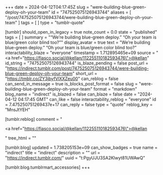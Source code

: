 +++
date = 2024-04-12T04:17:45Z
slug = "were-building-blue-green-deploy-oh-your-team"
id = "747525075126943744"
aliases = [ "/post/747525075126943744/were-building-blue-green-deploy-oh-your-team" ]
tags = [ ]
type = "tumblr-quote"

[tumblr]
should_open_in_legacy = true
note_count = 0.0
state = "published"
tags = [ ]
summary = "“We’re building blue-green deploy.” “Oh your team is blue/green color blind too?”"
display_avatar = true
text = "We’re building blue-green deploy.” “Oh your team is blue/green color blind too?"
interactability_blaze = "everyone"
timestamp = 1.712895465e+09
source = "<a href=\"https://fiasco.social/@kellan/112255110182593476\">@kellan</a>"
id_string = "747525075126943744"
is_blaze_pending = false
post_url = "https://indirect.tumblr.com/post/747525075126943744/were-building-blue-green-deploy-oh-your-team"
short_url = "https://tmblr.co/ZY3jbyfVlXXZeu00"
can_reblog = false
can_send_in_message = true
is_blocks_post_format = false
slug = "were-building-blue-green-deploy-oh-your-team"
format = "markdown"
blog_name = "indirect"
is_blazed = false
can_blaze = false
date = "2024-04-12 04:17:45 GMT"
can_like = false
interactability_reblog = "everyone"
id = 7.475250751269437e+17
can_reply = false
type = "quote"
reblog_key = "MnsJtYEH"

[tumblr.reblog]
comment = "<p><a href=\"https://fiasco.social/@kellan/112255110182593476\">@kellan</a></p>"
tree_html = ""

[tumblr.blog]
updated = 1.738205153e+09
can_show_badges = true
name = "indirect"
title = "indirect"
description = ""
url = "https://indirect.tumblr.com/"
uuid = "t:PgyUJU3SA2Klwyt81UWAwQ"

[tumblr.blog.tumblrmart_accessories]
+++
